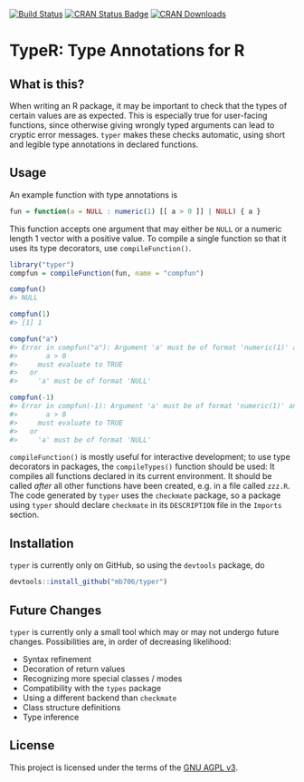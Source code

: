 [![Build Status](https://travis-ci.org/mb706/typer.svg?branch=master)](https://travis-ci.org/mb706/typer)
[![CRAN Status Badge](http://www.r-pkg.org/badges/version/typer)](https://CRAN.R-project.org/package=typer)
[![CRAN Downloads](http://cranlogs.r-pkg.org/badges/typer)](https://cran.rstudio.com/web/packages/typer/index.html)


# TypeR: Type Annotations for R

## What is this?

When writing an R package, it may be important to check that the types of certain values are as expected. This is especially true for user-facing functions, since otherwise giving wrongly typed arguments can lead to cryptic error messages. `typer` makes these checks automatic, using short and legible type annotations in declared functions.

## Usage

An example function with type annotations is

```r
fun = function(a = NULL : numeric(1) [[ a > 0 ]] | NULL) { a }
```
This function accepts one argument that may either be `NULL` or a numeric length 1 vector with a positive value. To compile a single function so that it uses its type decorators, use `compileFunction()`.

```r
library("typer")
compfun = compileFunction(fun, name = "compfun")

compfun()
#> NULL

compfun(1)
#> [1] 1

compfun("a")
#> Error in compfun("a"): Argument 'a' must be of format 'numeric(1)' and the expression
#>       a > 0
#>     must evaluate to TRUE
#>   or
#>     'a' must be of format 'NULL'

compfun(-1)
#> Error in compfun(-1): Argument 'a' must be of format 'numeric(1)' and the expression
#>       a > 0
#>     must evaluate to TRUE
#>   or
#>     'a' must be of format 'NULL'
```

`compileFunction()` is mostly useful for interactive development; to use type decorators in packages, the `compileTypes()` function should be used: It compiles all functions declared in its current environment. It should be called *after* all other functions have been created, e.g. in a file called `zzz.R`. The code generated by `typer` uses the `checkmate` package, so a package using `typer` should declare `checkmate` in its `DESCRIPTION` file in the `Imports` section.

## Installation

`typer` is currently only on GitHub, so using the `devtools` package, do

```r
devtools::install_github("mb706/typer")
```

## Future Changes

`typer` is currently only a small tool which may or may not undergo future changes. Possibilities are, in order of decreasing likelihood:

* Syntax refinement
* Decoration of return values
* Recognizing more special classes / modes
* Compatibility with the `types` package
* Using a different backend than `checkmate`
* Class structure definitions
* Type inference

## License

This project is licensed under the terms of the [GNU AGPL v3](https://www.gnu.org/licenses/agpl-3.0.html).
